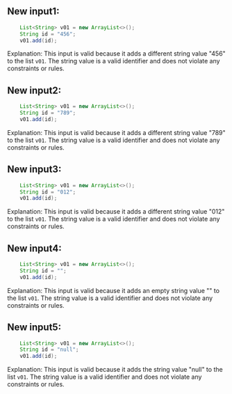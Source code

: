 ## New input1:
```java
    List<String> v01 = new ArrayList<>();
    String id = "456";
    v01.add(id);
```
Explanation: This input is valid because it adds a different string value "456" to the list `v01`. The string value is a valid identifier and does not violate any constraints or rules.

## New input2:
```java
    List<String> v01 = new ArrayList<>();
    String id = "789";
    v01.add(id);
```
Explanation: This input is valid because it adds a different string value "789" to the list `v01`. The string value is a valid identifier and does not violate any constraints or rules.

## New input3:
```java
    List<String> v01 = new ArrayList<>();
    String id = "012";
    v01.add(id);
```
Explanation: This input is valid because it adds a different string value "012" to the list `v01`. The string value is a valid identifier and does not violate any constraints or rules.

## New input4:
```java
    List<String> v01 = new ArrayList<>();
    String id = "";
    v01.add(id);
```
Explanation: This input is valid because it adds an empty string value "" to the list `v01`. The string value is a valid identifier and does not violate any constraints or rules.

## New input5:
```java
    List<String> v01 = new ArrayList<>();
    String id = "null";
    v01.add(id);
```
Explanation: This input is valid because it adds the string value "null" to the list `v01`. The string value is a valid identifier and does not violate any constraints or rules.
